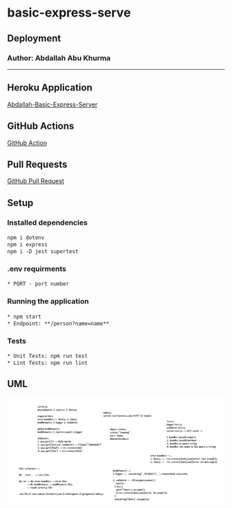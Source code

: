 # basic-express-serve

## Deployment

### Author: Abdallah Abu Khurma

***

## Heroku Application

[Abdallah-Basic-Express-Server](https://abdallah-basic-express-server.herokuapp.com/)

## GitHub Actions

[GitHub Action](https://github.com/AbdallahAbuKhurma/basic-express-serve/actions)

## Pull Requests

[GitHub Pull Request](https://github.com/AbdallahAbuKhurma/basic-express-serve/pull/1)

## Setup

### Installed dependencies

    npm i dotenv
    npm i express
    npm i -D jest supertest

### .env requirments

    * PORT - port number

### Running the application

    * npm start
    * Endpoint: **/person?name=name**

### Tests

    * Unit Tests: npm run test
    * Lint Tests: npm run lint

## UML

![uml](/assets/UML.png)